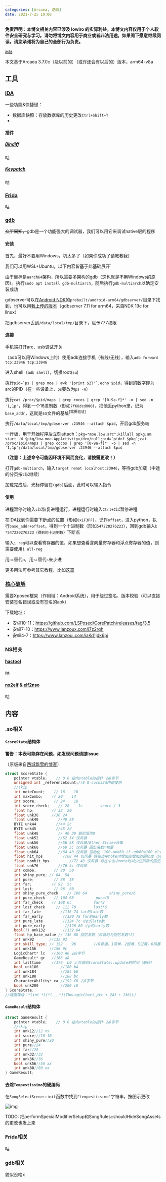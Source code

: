 ```yaml
---
categories: [Arcaea, 逆向]
date: 2021-7-25 10:00
---
```


**免责声明：本博文相关内容已涉及 lowiro 的实际利益。本博文内容仅用于个人软件安全研究与学习。请勿将博文内容用于商业或者非法用途，如果阁下愿意继续阅读，请您承诺将为自己的全部行为负责。**

<small><del>[出处](https://wlt.tql.moe)</del></small>

本文基于Arcaea 3.7.0c（及以前的）（或许还会有以后的）版本，arm64-v8a

## 工具

### [IDA](https://hex-rays.com)

一些功能&快捷键：

- 数据库快照：存放数据库的历史更改`Ctrl+Shift+T`
- 

#### 插件

##### [Bindiff](https://www.zynamics.com/software.html)

咕

##### [Keypatch](https://github.com/keystone-engine/keypatch)

咕

### [Frida](https://frida.re/)

咕

### [gdb](https://www.gnu.org/software/gdb/)

<del>众所周知，</del>gdb是一个功能强大的调试器，我们可以用它来调试native层的程序

#### 安装

首先，最好不要用Windows，坑太多了（如果你成功了请教教我）

我们可以用WSL+Ubuntu，以下内容皆基于此基础展开`

由于目标是`aarch64`架构，所以需要多架构的gdb（这也就是不用Windows的原因）。执行`sudo apt install gdb-multiarch`，随后执行`gdb-multiarch`以确定安装成功

gdbserver可以在[Android NDK](https://developer.android.google.cn/ndk/downloads?hl=zh-cn)的`prebuilt/android-arm64/gdbserver/`目录下找到，也可以用[我上传的版本](https://raw.fastgit.org/Young-Lord/Young-Lord.github.io/master/files/gdbserver)（gdbserver 7.11 for arm64，来自NDK 19c for linux）

把gdbserver丢到`/data/local/tmp/`目录下，赋予777权限

#### 连接

手机端打开arc、usb调试开关

（adb可以用Windows上的）使用adb连接手机（有线/无线），输入`adb forward tcp:23946 tcp:23946`

进入shell（`adb shell`），切换root(`su`)

执行``pid=`ps | grep moe | awk '{print $2}'`;echo $pid``，得到的数字即为arc的PID（在一些设备上，`ps`要改为`ps -A`）

执行`cat /proc/$pid/maps | grep cocos | grep '[0-9a-f]*' -o | sed -n '1,1p'`，得到一个16进制数（形如`7f68dcd000`），把他丢python里，记为`base_addr`，这就是so文件的基址<sup>[需要验证]</sup>

执行`/data/local/tmp/gdbserver :23946 --attach $pid`，开启gdb服务端

一行版，用于开始程序后立刻attach：``pkg="moe.low.arc";killall $pkg;am start -W $pkg/low.moe.AppActivity>/dev/null;pid=`pidof $pkg`;cat /proc/$pid/maps | grep cocos | grep '[0-9a-f]*' -o | sed -n '1,1p';/data/local/tmp/gdbserver :23946 --attach $pid``

**（注意：上述命令可能因环境不同而变化，请按需更改！）**

打开`gdb-multiarch`，输入`target remot localhost:23946`，等待gdb加载（中途的分页按`c`以继续）

加载完成后，光标停留在`(gdb)`后面，此时可以输入指令

#### 使用

进程暂停时输入`c`以恢复进程运行，进程运行时输入`Ctrl+C`以暂停进程

在IDA找到你需要下断点的位置（形如`0x1F3FF`），记作`offset`，进入python，执行`base_addr+offset`，得到一个十进制数（形如`547220276223`），回到gdb输入`b *547220276223（得到的十进制数）`下断点

输入`i reg`可以查看寄存器的值，如果想查看含向量寄存器和浮点寄存器的值，则需要使用`i all-reg`

用`ni`替代`n`，用`si`替代`s`来步进

更多用法可参考其它教程，比如[这篇](https://www.yanbinghu.com/2019/04/20/41283.html)

### [核心破解](https://blog.coderstory.cn/corepatch-official-download/)

需要Xposed框架（作用域：Android系统），用于绕过签名、版本校验（可以直接安装签名错误或没有签名的apk）

下载地址：

- 安卓10-11：<https://github.com/LSPosed/CorePatch/releases/tag/3.5>
- 安卓7-10：<https://www.lanzoux.com/i7z2rqh>
- 安卓4-7：<https://www.lanzoui.com/iaKd1jdk6pi>

### NS相关

#### [hactool](https://github.com/SciresM/hactool)

咕

#### [nx2elf](https://github.com/shuffle2/nx2elf) & [elf2nso](https://github.com/switchbrew/switch-tools)

咕

## 内容

### .so相关

#### `ScoreState`结构体

**警告：本表可能存在问题，如发现问题请提Issue**

（原版来自[西城飘雪的博客](https://blog.hoshi.tech/archives/11/)）

```cpp
struct ScoreState {
    pointer vtable;    // 0 0 指向vtable的指针 占8字节
    unsigned int _referenceCount;//8 8 cocos2d内部使用
    //skip
    int noteCount;    // 16    10
    int maxCombo;    // 20    14
    int score;        // 24    18
    int score_check;    // 28    1c        score / 3
    float hp;        // 32  20
    float unk36      //36 24
    float unk40         //40 28
    BYTE unk44         //44 2c
    BYTE unk45         //45 2d
    float unk48         // 48 30 貌似恒为0
    float unk52         //52 34 仅风暴
    float unk56         //56 38 仅风暴/Ether Strike异象
    float unk60         //60 3C 仅风暴 回忆系数*物量
    float unk64         //64 40 仅风暴 初始化：100-unk60 if unk60<100 else 0；更新：继承上次更新的v16
    float hit_hps         //68 44 仅风暴 将在击中note时增加应增加的回忆度（pure:2*回忆系数 far:1*回忆系数）
    float nonhit_hps         //72 48 仅风暴 将在未击中note时减少应扣除的回忆度（同一般Hard血条一致）
    float unk76         //76 4c 仅风暴
    int combo;        // 80  50
    int shiny_pure; // 84  54
    int pure;         // 88  58
    int far;         // 92  5c
    int lost;         // 96  60
    int shiny_pure_check    // 100 64          shiny_pure/6
    int pure_check    // 104 68          pure/5
    int far_check    // 108 6c          far*2
    int lost_check     // 112 70        lost*6
    int far_late         //116 74 far的late数
    int far_early         //120 78 far的early数
    int pure_late         //124 7c 小p的late数
    int pure_early         //128 80 小p的early数
    bool(?) unk132        //132 84
    float hp_base_value // 136 88 回忆系数（风暴时为回忆系数*2）
    int unk92       //13a 92
    int skill_type; // 152    98        //0普通，1简单，2困难，5过载，6风暴
    int unk156      //156 9c
    LogicChart* lc   //160 A0 占8字节
    GameResult* gr   //168 a8
    int lasttime     //176  b0 上次调用ScoreState::update的时间（毫秒）
    bool unk180          //180 b4
    int unk184           //184 b8
    int unk188           //188 bc
    CharacterAbility* ca //192 C0 占8字节
    bool unk200          //200 c8
} ScoreState;
//铺面等级：*(int *)(*(__ *)(TheLogicChart_ptr + 24) + 136LL)
```

#### `GameResult`结构体

```cpp
struct GameResult {
    pointer vtable;    // 0 0 指向vtable的指针 占8字节
    //skip
    int unk12//12 xx
    int score;//16 10
    int shiny_pure//20
    int pure//24
    int far//28
    int unk32//32
    int unk36//36
    bool unk56//56 xx
    int unk80//80 xx
} GameResult;
```

#### 去除`Tempestissimo`的硬编码

在`SongSelectScene::init`函数中找到`"tempestissimo"`字符串，按图示更改

![img](https://i.loli.net/2021/07/27/FGvor94TMQ38dau.png)

TODO: 把performSpecialModifierSetup和SongRules::shouldHideSongAssets的更改也发上来

### Frida相关

咕

### gdb相关

貌似没啥x